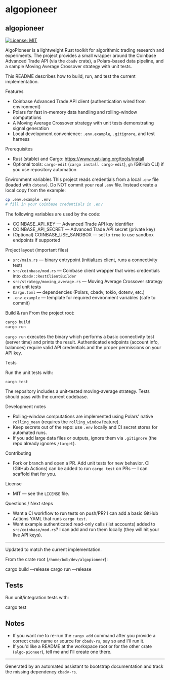 # algopioneer
## algopioneer

[![License: MIT](https://img.shields.io/badge/License-MIT-yellow.svg)](./LICENSE)

AlgoPioneer is a lightweight Rust toolkit for algorithmic trading research and experiments. The project provides a small wrapper around the Coinbase Advanced Trade API (via the `cbadv` crate), a Polars-based data pipeline, and a sample Moving Average Crossover strategy with unit tests.

This README describes how to build, run, and test the current implementation.

Features
- Coinbase Advanced Trade API client (authentication wired from environment)
- Polars for fast in-memory data handling and rolling-window computations
- A Moving Average Crossover strategy with unit tests demonstrating signal generation
- Local development convenience: `.env.example`, `.gitignore`, and test harness

Prerequisites
- Rust (stable) and Cargo: https://www.rust-lang.org/tools/install
- Optional tools: `cargo-edit` (`cargo install cargo-edit`), `gh` (GitHub CLI) if you use repository automation

Environment variables
This project reads credentials from a local `.env` file (loaded with `dotenv`). Do NOT commit your real `.env` file. Instead create a local copy from the example:

```bash
cp .env.example .env
# fill in your Coinbase credentials in .env
```

The following variables are used by the code:
- COINBASE_API_KEY — Advanced Trade API key identifier
- COINBASE_API_SECRET — Advanced Trade API secret (private key)
- (Optional) COINBASE_USE_SANDBOX — set to `true` to use sandbox endpoints if supported

Project layout (important files)
- `src/main.rs` — binary entrypoint (initializes client, runs a connectivity test)
- `src/coinbase/mod.rs` — Coinbase client wrapper that wires credentials into `cbadv::RestClientBuilder`
- `src/strategy/moving_average.rs` — Moving Average Crossover strategy and unit tests
- `Cargo.toml` — dependencies (Polars, cbadv, tokio, dotenv, etc.)
- `.env.example` — template for required environment variables (safe to commit)

Build & run
From the project root:

```bash
cargo build
cargo run
```

`cargo run` executes the binary which performs a basic connectivity test (server time) and prints the result. Authenticated endpoints (account info, balances) require valid API credentials and the proper permissions on your API key.

Tests

Run the unit tests with:

```bash
cargo test
```

The repository includes a unit-tested moving-average strategy. Tests should pass with the current codebase.

Development notes
- Rolling-window computations are implemented using Polars' native `rolling_mean` (requires the `rolling_window` feature).
- Keep secrets out of the repo: use `.env` locally and CI secret stores for automated runs.
- If you add large data files or outputs, ignore them via `.gitignore` (the repo already ignores `/target`).

Contributing
- Fork or branch and open a PR. Add unit tests for new behavior. CI (GitHub Actions) can be added to run `cargo test` on PRs — I can scaffold that for you.

License
- MIT — see the `LICENSE` file.

Questions / Next steps
- Want a CI workflow to run tests on push/PR? I can add a basic GitHub Actions YAML that runs `cargo test`.
- Want example authenticated read-only calls (list accounts) added to `src/coinbase/mod.rs`? I can add and run them locally (they will hit your live API keys).

---
Updated to match the current implementation.

From the crate root (`/home/bob/dev/algopioneer`):

cargo build --release
cargo run --release

## Tests

Run unit/integration tests with:

cargo test

## Notes

- If you want me to re-run the `cargo add` command after you provide a correct crate name or source for `cbadv-rs`, say so and I'll run it.
- If you'd like a README at the workspace root or for the other crate (`algo-pioneer`), tell me and I'll create one there.

---
Generated by an automated assistant to bootstrap documentation and track the missing dependency `cbadv-rs`.
